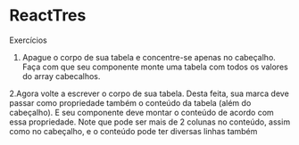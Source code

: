 # ReactTres

Exercícios
1. Apague o corpo de sua tabela e concentre-se apenas no cabeçalho. Faça com que seu componente monte uma tabela com todos os valores do array cabecalhos.

2.Agora volte a escrever o corpo de sua tabela. Desta feita, sua marca deve passar como propriedade também o conteúdo da tabela (além do cabeçalho). E seu componente deve montar o conteúdo de acordo com essa propriedade. Note que pode ser mais de 2 colunas no conteúdo, assim como no cabeçalho, e o conteúdo pode ter diversas linhas também
